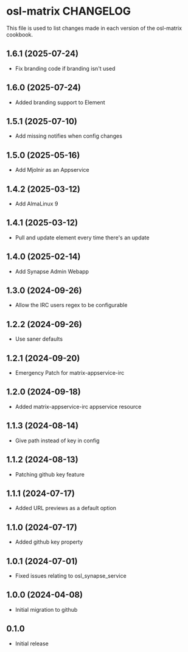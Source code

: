 # osl-matrix CHANGELOG

This file is used to list changes made in each version of the osl-matrix cookbook.

1.6.1 (2025-07-24)
------------------
- Fix branding code if branding isn't used

1.6.0 (2025-07-24)
------------------
- Added branding support to Element

1.5.1 (2025-07-10)
------------------
- Add missing notifies when config changes

1.5.0 (2025-05-16)
------------------
- Add Mjolnir as an Appservice

1.4.2 (2025-03-12)
------------------
- Add AlmaLinux 9

1.4.1 (2025-03-12)
------------------
- Pull and update element every time there's an update

1.4.0 (2025-02-14)
------------------
- Add Synapse Admin Webapp

1.3.0 (2024-09-26)
------------------
- Allow the IRC users regex to be configurable

1.2.2 (2024-09-26)
------------------
- Use saner defaults

1.2.1 (2024-09-20)
------------------
- Emergency Patch for matrix-appservice-irc

1.2.0 (2024-09-18)
------------------
- Added matrix-appservice-irc appservice resource

1.1.3 (2024-08-14)
------------------
- Give path instead of key in config

1.1.2 (2024-08-13)
------------------
- Patching github key feature

1.1.1 (2024-07-17)
------------------
- Added URL previews as a default option

1.1.0 (2024-07-17)
------------------
- Added github key property

1.0.1 (2024-07-01)
------------------
- Fixed issues relating to osl_synapse_service

1.0.0 (2024-04-08)
------------------
- Initial migration to github

## 0.1.0

- Initial release
